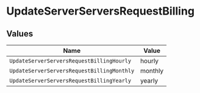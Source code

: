 # UpdateServerServersRequestBilling


## Values

| Name                                       | Value                                      |
| ------------------------------------------ | ------------------------------------------ |
| `UpdateServerServersRequestBillingHourly`  | hourly                                     |
| `UpdateServerServersRequestBillingMonthly` | monthly                                    |
| `UpdateServerServersRequestBillingYearly`  | yearly                                     |